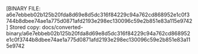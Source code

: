 [BINARY FILE: a6e7ebbeb02b125b20fda8d69e8d5dc316f84229c94a762cd868952e1c0f3744b8dbee74ae1a775d0871afd2193e298ec130096c59e2b851e83a115e9742]
Stored copy: docs/converted-binary/a6e7ebbeb02b125b20fda8d69e8d5dc316f84229c94a762cd868952e1c0f3744b8dbee74ae1a775d0871afd2193e298ec130096c59e2b851e83a115e9742
